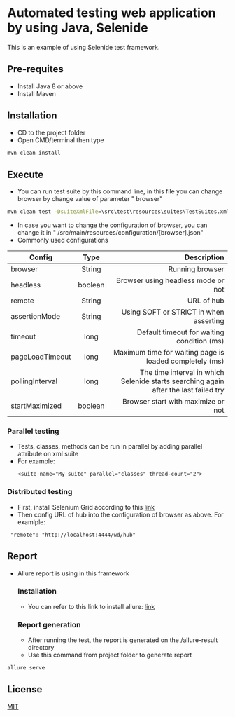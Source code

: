 # Automated testing web application by using Java, Selenide

This is an example of using Selenide test framework.

## Pre-requites

- Install Java 8 or above
- Install Maven

## Installation

- CD to the project folder
- Open CMD/terminal then type

```cmd
mvn clean install
```

## Execute

- You can run test suite by this command line, in this file you can change browser by change value of parameter "
  browser"

```cmd
mvn clean test -DsuiteXmlFile=\src\test\resources\suites\TestSuites.xml
```

- In case you want to change the configuration of browser, you can change it in "
  /src/main/resources/configuration/[browser].json"
- Commonly used configurations

| Config          |  Type   |                                                                          Description | 
|-----------------|:-------:|-------------------------------------------------------------------------------------:|
| browser         | String  |                                                                      Running browser |
| headless        | boolean |                                                   Browser using headless mode or not |
| remote          | String  |                                                                           URL of hub |
| assertionMode   | String  |                                               Using SOFT or STRICT in when asserting |
| timeout         |  long   |                                           Default timeout for waiting condition (ms) |
| pageLoadTimeout |  long   |                              Maximum time for waiting page is loaded completely (ms) |
| pollingInterval |  long   | The time interval in which Selenide starts searching again after the last failed try |
| startMaximized  | boolean |                                                   Browser start with maximize or not |

### Parallel testing

- Tests, classes, methods can be run in parallel by adding parallel attribute on xml suite
- For example:
  ```
  <suite name="My suite" parallel="classes" thread-count="2">
  ```

### Distributed testing

- First, install Selenium Grid according to this [link](https://www.selenium.dev/documentation/grid/getting_started/)
- Then config URL of hub into the configuration of browser as above. For examlple:
```
 "remote": "http://localhost:4444/wd/hub"
```

## Report

- Allure report is using in this framework

  ### Installation
    - You can refer to this link to install allure: [link](https://docs.qameta.io/allure/#_installing_a_commandline)
  ### Report generation
    - After running the test, the report is generated on the /allure-result directory
    - Use this command from project folder to generate report

```cmd
allure serve
```

## License

[MIT](https://choosealicense.com/licenses/mit/)